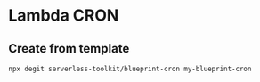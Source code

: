# Lambda CRON

## Create from template

`npx degit serverless-toolkit/blueprint-cron my-blueprint-cron`